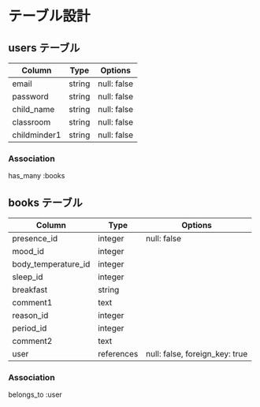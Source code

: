 # テーブル設計

##  users テーブル
| Column        | Type       | Options       |
| ------------- | ---------- | ------------- |
| email         | string     | null: false   |
| password      | string     | null: false   |
| child_name    | string     | null: false   |
| classroom     | string     | null: false   |
| childminder1  | string     | null: false   |


### Association
has_many :books

## books テーブル
| Column               | Type       | Options                        |
| -------------------- | ---------- | ------------------------------ |
| presence_id          | integer    | null: false                    |
| mood_id              | integer    |                                |
| body_temperature_id  | integer    |                                |
| sleep_id             | integer    |                                |
| breakfast            | string     |                                |
| comment1             | text       |                                |   
| reason_id            | integer    |                                |
| period_id            | integer    |                                |
| comment2             | text       |                                |
| user                 | references | null: false, foreign_key: true |

### Association
belongs_to :user
